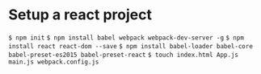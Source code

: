 # Setup a react project
`$ npm init`
`$ npm install babel webpack webpack-dev-server -g`
`$ npm install react react-dom --save`
`$ npm install babel-loader babel-core babel-preset-es2015 babel-preset-react`
`$ touch index.html App.js main.js webpack.config.js`
